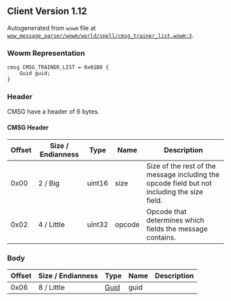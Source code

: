 ## Client Version 1.12

Autogenerated from `wowm` file at [`wow_message_parser/wowm/world/spell/cmsg_trainer_list.wowm:3`](https://github.com/gtker/wow_messages/tree/main/wow_message_parser/wowm/world/spell/cmsg_trainer_list.wowm#L3).

### Wowm Representation
```rust,ignore
cmsg CMSG_TRAINER_LIST = 0x01B0 {
    Guid guid;
}
```
### Header
CMSG have a header of 6 bytes.

#### CMSG Header
| Offset | Size / Endianness | Type   | Name   | Description |
| ------ | ----------------- | ------ | ------ | ----------- |
| 0x00   | 2 / Big           | uint16 | size   | Size of the rest of the message including the opcode field but not including the size field.|
| 0x02   | 4 / Little        | uint32 | opcode | Opcode that determines which fields the message contains.|
### Body
| Offset | Size / Endianness | Type | Name | Description |
| ------ | ----------------- | ---- | ---- | ----------- |
| 0x06 | 8 / Little | [Guid](../spec/packed-guid.md) | guid |  |
